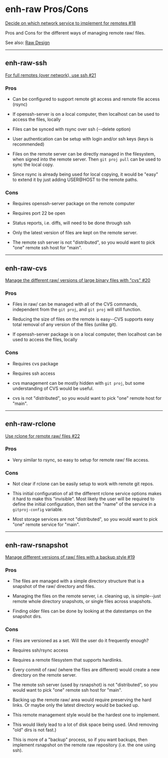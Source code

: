 # enh-raw Pros/Cons

[Decide on which network service to implement for remotes #18](https://github.com/TurtleEngr/gitproj/issues/18)

Pros and Cons for the different ways of managing remote raw/ files.

See also: [Raw Design](https://github.com/TurtleEngr/gitproj/blob/develop/test/dev-doc/enhancements/raw-design.md)

--------------------

## enh-raw-ssh

[For full remotes (over network), use ssh #21](https://github.com/TurtleEngr/gitproj/issues/21)

### Pros

* Can be configured to support remote git access and remote file access (rsync)

* If openssh-server is on a local computer, then localhost can be used
  to access the files, locally

* Files can be synced with rsync over ssh (--delete option)

* User authentication can be setup with login and/or ssh keys (keys is
  recommended)

* Files on the remote server can be directly managed in the
  filesystem, when signed into the remote server.  Then `git proj
  pull` can be used to sync the local copy.

* Since rsync is already being used for local copying, it would be
"easy" to extend it by just adding USER@HOST to the remote paths.

### Cons

* Requires openssh-server package on the remote computer

* Requires port 22 be open

* Status reports, i.e. diffs, will need to be done through ssh

* Only the latest version of files are kept on the remote server.

* The remote ssh server is not "distributed", so you would want to
  pick "one" remote ssh host for "main".

--------------------

## enh-raw-cvs

[Manage the different raw/ versions of large binary files with "cvs" #20](https://github.com/TurtleEngr/gitproj/issues/20)

### Pros

* Files in raw/ can be managed with all of the CVS commands,
  independent from the `git proj`, and `git proj` will still function.

* Reducing the size of files on the remote is easy--CVS supports easy
  total removal of any version of the files (unlike git).

* If openssh-server package is on a local computer, then localhost can
  be used to access the files, locally

### Cons

* Requires cvs package

* Requires ssh access

* cvs management can be mostly hidden with `git proj`, but some
  understanding of CVS would be useful.

* cvs is not "distributed", so you would want to pick "one" remote
  host for "main".

--------------------

## enh-raw-rclone

[Use rclone for remote raw/ files #22](https://github.com/TurtleEngr/gitproj/issues/22)

### Pros

* Very similar to rsync, so easy to setup for remote raw/ file access.

### Cons

* Not clear if rclone can be easily setup to work with remote git repos.

* This initial configuration of all the different rclone service
  options makes it hard to make this "invisible". Most likely the user
  will be required to define the initial configuration, then set the
  "name" of the service in a `gitproj-config` variable.

* Most storage services are not "distributed", so you would want
  to pick "one" remote service for "main".

--------------------

## enh-raw-rsnapshot

[Manage different versions of raw/ files with a backup style #19](https://github.com/TurtleEngr/gitproj/issues/19)

### Pros

* The files are managed with a simple directory structure that is a
  snapshot of the raw/ directory and files.

* Managing the files on the remote server, i.e. cleaning up, is
  simple--just remote whole directory snapshots, or single files
  across snapshots.

* Finding older files can be done by looking at the datestamps on the
  snapshot dirs.

### Cons

* Files are versioned as a set. Will the user do it frequently enough?

* Requires ssh/rsync access

* Requires a remote filesystem that supports hardlinks.

* Every commit of raw/ (where the files are different) would create a
  new directory on the remote server.

* The remote ssh server (used by rsnapshot) is not "distributed", so
  you would want to pick "one" remote ssh host for "main".

* Backing up the remote raw/ area would require preserving the hard
  links.  Or maybe only the latest directory would be backed up.

* This remote management style would be the hardest one to implement.

* This would likely lead to a lot of disk space being used. (And
removing "old" dirs is not fast.)

* This is more of a "backup" process, so if you want backups, then
  implement rsnapshot on the remote raw repository (i.e. the one using
  ssh).
  
